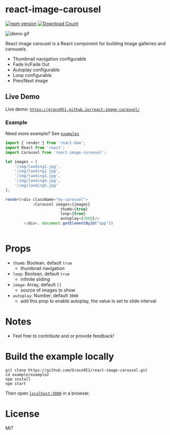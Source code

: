 # react-image-carousel 

[![npm version](https://badge.fury.io/js/react-image-carousel.svg)](https://www.npmjs.com/package/react-image-carousel)
[![Download Count](http://img.shields.io/npm/dm/react-image-carousel.svg?style=flat)](https://www.npmjs.com/package/react-image-carousel)

![demo gif](https://github.com/Grace951/react-image-carousel/raw/master/example/example2/screenshot.png)

React image carousel is a React component for building image galleries and carousels
* Thumbnail navigation configurable
* Fade In/Fade Out
* Autoplay configurable
* Loop configurable
* Prev/Next image

## Live Demo 
Live demo: [`https://grace951.github.io/react-image-carousel/`](https://grace951.github.io/react-image-carousel/)



### Example
Need more example? See [`examples`](https://github.com/Grace951/react-image-carousel/tree/master/example)
```js
import { render } from 'react-dom';
import React from 'react';
import Carousel from 'react-image-carousel';

let images = [
	'/img/landing1.jpg',
	'/img/landing2.jpg',
	'/img/landing3.jpg',
	'/img/landing4.jpg',
	'/img/landing5.jpg'
];

render(<div className="my-carousel">
			<Carousel images={images} 
						thumb={true}
						loop={true}
						autoplay={3000}/>
		</div>, document.getElementById("app"))
		
```

# Props

* `thumb`: Boolean, default `true`
    * thumbnail navigation
* `loop`: Boolean, default `true`
  * infinite sliding
* `image`: Array, default `[]`
   * source of images to show
* `autoplay`: Number, default `3000`
   * add this prop to enable autoplay, the value is set to slide interval

# Notes
* Feel free to contribute and or provide feedback!   

# Build the example locally

```
git clone https://github.com/Grace951/react-image-carousel.git
cd example/example2
npm install
npm start
```

Then open [`localhost:3000`](http://localhost:3000) in a browser.


# License

MIT
